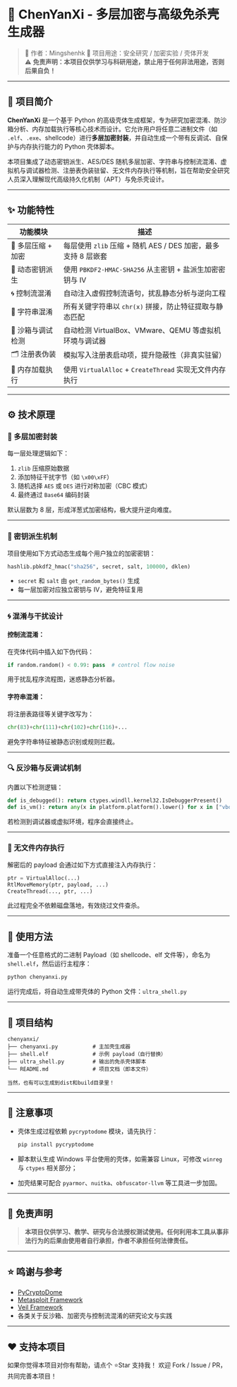 # 🧬 ChenYanXi - 多层加密与高级免杀壳生成器

> 👤 作者：Mingshenhk
> 📌 项目用途：安全研究 / 加密实验 / 壳体开发  
> ⚠️ **免责声明：本项目仅供学习与科研用途，禁止用于任何非法用途，否则后果自负！**

---

## 📖 项目简介

**ChenYanXi** 是一个基于 Python 的高级壳体生成框架，专为研究加密混淆、防沙箱分析、内存加载执行等核心技术而设计。它允许用户将任意二进制文件（如 `.elf`、`.exe`、shellcode）进行**多层加密封装**，并自动生成一个带有反调试、自保护与内存执行能力的 Python 壳体脚本。

本项目集成了动态密钥派生、AES/DES 随机多层加密、字符串与控制流混淆、虚拟机与调试器检测、注册表伪装驻留、无文件内存执行等机制，旨在帮助安全研究人员深入理解现代高级持久化机制（APT）与免杀壳设计。

---

## ✨ 功能特性

| 功能模块 | 描述 |
|----------|------|
| 🔐 多层压缩 + 加密 | 每层使用 `zlib` 压缩 + 随机 AES / DES 加密，最多支持 8 层嵌套 |
| 🔑 动态密钥派生 | 使用 `PBKDF2-HMAC-SHA256` 从主密钥 + 盐派生加密密钥与 IV |
| 🌀 控制流混淆 | 自动注入虚假控制流语句，扰乱静态分析与逆向工程 |
| 🧱 字符串混淆 | 所有关键字符串以 `chr(x)` 拼接，防止特征提取与静态匹配 |
| 🔎 沙箱与调试检测 | 自动检测 VirtualBox、VMware、QEMU 等虚拟机环境与调试器 |
| 🗂️ 注册表伪装 | 模拟写入注册表启动项，提升隐蔽性（非真实驻留） |
| 🧬 内存加载执行 | 使用 `VirtualAlloc` + `CreateThread` 实现无文件内存执行 |

---

## ⚙️ 技术原理

### 🔐 多层加密封装

每一层处理逻辑如下：

1. `zlib` 压缩原始数据  
2. 添加特征干扰字节（如 `\x00\xFF`）  
3. 随机选择 `AES` 或 `DES` 进行对称加密（CBC 模式）  
4. 最终通过 `Base64` 编码封装  

默认层数为 8 层，形成洋葱式加密结构，极大提升逆向难度。

---

### 🔑 密钥派生机制

项目使用如下方式动态生成每个用户独立的加密密钥：

```python
hashlib.pbkdf2_hmac("sha256", secret, salt, 100000, dklen)
````

* `secret` 和 `salt` 由 `get_random_bytes()` 生成
* 每一层加密对应独立密钥与 IV，避免特征复用

---

### 🌀 混淆与干扰设计

#### 控制流混淆：

在壳体代码中插入如下伪代码：

```python
if random.random() < 0.99: pass  # control flow noise
```

用于扰乱程序流程图，迷惑静态分析器。

#### 字符串混淆：

将注册表路径等关键字改写为：

```python
chr(83)+chr(111)+chr(102)+chr(116)+...
```

避免字符串特征被静态识别或规则拦截。

---

### 🔍 反沙箱与反调试机制

内置以下检测逻辑：

```python
def is_debugged(): return ctypes.windll.kernel32.IsDebuggerPresent()
def is_vm(): return any(x in platform.platform().lower() for x in ["vbox", "vmware", "qemu", "sandbox"])
```

若检测到调试器或虚拟环境，程序会直接终止。

---

### 🧬 无文件内存执行

解密后的 payload 会通过如下方式直接注入内存执行：

```python
ptr = VirtualAlloc(...)
RtlMoveMemory(ptr, payload, ...)
CreateThread(..., ptr, ...)
```

此过程完全不依赖磁盘落地，有效绕过文件查杀。

---

## 🚀 使用方法

准备一个任意格式的二进制 Payload（如 shellcode、elf 文件等），命名为 `shell.elf`，然后运行主程序：

```bash
python chenyanxi.py
```

运行完成后，将自动生成带壳体的 Python 文件：`ultra_shell.py`

---

## 📁 项目结构

```
chenyanxi/
├── chenyanxi.py           # 主加壳生成器
├── shell.elf              # 示例 payload（自行替换）
├── ultra_shell.py         # 输出的免杀壳体脚本
└── README.md              # 项目文档（即本文件）

当然，也有可以生成到dist和build目录里！

```

---

## 📌 注意事项

* 壳体生成过程依赖 `pycryptodome` 模块，请先执行：

  ```bash
  pip install pycryptodome
  ```
* 脚本默认生成 Windows 平台使用的壳体，如需兼容 Linux，可修改 `winreg` 与 `ctypes` 相关部分；
* 加壳结果可配合 `pyarmor`、`nuitka`、`obfuscator-llvm` 等工具进一步加固。

---

## 📢 免责声明

> **本项目仅供学习、教学、研究与合法授权测试使用。任何利用本工具从事非法行为的后果由使用者自行承担，作者不承担任何法律责任。**

---

## ⭐ 鸣谢与参考

* [PyCryptoDome](https://github.com/Legrandin/pycryptodome)
* [Metasploit Framework](https://github.com/rapid7/metasploit-framework)
* [Veil Framework](https://github.com/Veil-Framework/Veil)
* 各类关于反沙箱、加密壳与控制流混淆的研究论文与实践

---

## ❤️ 支持本项目

如果你觉得本项目对你有帮助，请点个 ⭐Star 支持我！
欢迎 Fork / Issue / PR，共同完善本项目！

```
